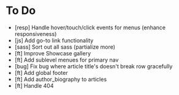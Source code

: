 # To Do

- [resp] Handle hover/touch/click events for menus (enhance responsiveness)
- [js]   Add go-to link functionality
- [sass] Sort out all sass (partialize more)
- [ft]   Improve Showcase gallery
- [ft]   Add sublevel menues for primary nav
- [bug]  Fix bug where article title's doesn't break row gracefully
- [ft]   Add global footer
- [ft]   Add author_biography to articles
- [ft]   Handle 404
